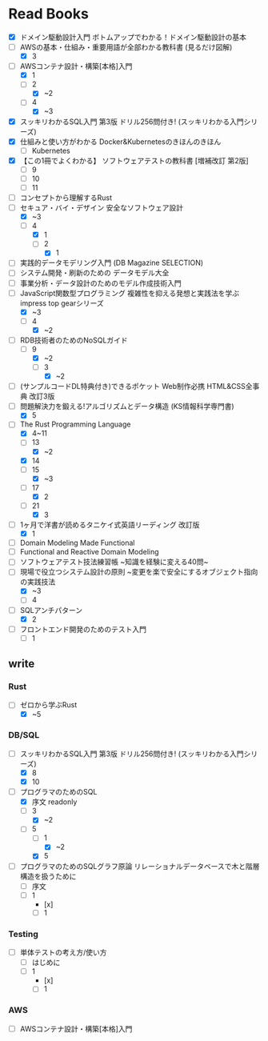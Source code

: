 # Read Books

- [x] ドメイン駆動設計入門 ボトムアップでわかる！ドメイン駆動設計の基本
- [ ] AWSの基本・仕組み・重要用語が全部わかる教科書 (見るだけ図解)
  - [x] 3
- [ ] AWSコンテナ設計・構築[本格]入門
  - [x] 1
  - [ ] 2
    - [x] ~2
  - [ ] 4
    - [x] ~3
- [x] スッキリわかるSQL入門 第3版 ドリル256問付き! (スッキリわかる入門シリーズ)
- [x] 仕組みと使い方がわかる Docker&Kubernetesのきほんのきほん
  - [ ] Kubernetes
- [x] 【この1冊でよくわかる】 ソフトウェアテストの教科書 [増補改訂 第2版]
  - [ ] 9
  - [ ] 10
  - [ ] 11
- [ ] コンセプトから理解するRust
- [ ] セキュア・バイ・デザイン 安全なソフトウェア設計
  - [x] ~3
  - [ ] 4
    - [x] 1
    - [ ] 2
      - [x] 1
- [ ] 実践的データモデリング入門 (DB Magazine SELECTION)
- [ ] システム開発・刷新のための データモデル大全
- [ ] 事業分析・データ設計のためのモデル作成技術入門
- [ ] JavaScript関数型プログラミング 複雑性を抑える発想と実践法を学ぶ impress top gearシリーズ
  - [x] ~3
  - [ ] 4
    - [x] ~2
- [ ] RDB技術者のためのNoSQLガイド
  - [ ] 9
    - [x] ~2
    - [ ] 3
      - [x] ~2
- [ ] (サンプルコードDL特典付き)できるポケット Web制作必携 HTML&CSS全事典 改訂3版
- [ ] 問題解決力を鍛える!アルゴリズムとデータ構造 (KS情報科学専門書)
  - [x] 5
- [ ] The Rust Programming Language
  - [x] 4~11
  - [ ] 13
    - [x] ~2
  - [x] 14
  - [ ] 15
    - [x] ~3
  - [ ] 17
    - [x] 2
  - [ ] 21
    - [x] 3
- [ ] 1ヶ月で洋書が読めるタニケイ式英語リーディング 改訂版
  - [x] 1
- [ ] Domain Modeling Made Functional
- [ ] Functional and Reactive Domain Modeling
- [ ] ソフトウェアテスト技法練習帳 ~知識を経験に変える40問~
- [ ] 現場で役立つシステム設計の原則 ~変更を楽で安全にするオブジェクト指向の実践技法
  - [x] ~3
  - [ ] 4
- [ ] SQLアンチパターン
  - [x] 2
- [ ] フロントエンド開発のためのテスト入門
  - [ ] 1

## write

### Rust

- [ ] ゼロから学ぶRust
  - [x] ~5

### DB/SQL

- [ ] スッキリわかるSQL入門 第3版 ドリル256問付き! (スッキリわかる入門シリーズ)
  - [x] 8
  - [x] 10
- [ ] プログラマのためのSQL
  - [x] 序文 readonly
  - [ ] 3
    - [x] ~2
  - [ ] 5
    - [ ] 1
      - [x] ~2
    - [x] 5
- [ ] プログラマのためのSQLグラフ原論 リレーショナルデータベースで木と階層構造を扱うために
  - [ ] 序文
  - [ ] 1
    - [x]
    - [ ] 1

### Testing

- [ ] 単体テストの考え方/使い方
  - [ ] はじめに
  - [ ] 1
    - [x]
    - [ ] 1

### AWS

- [ ] AWSコンテナ設計・構築[本格]入門
